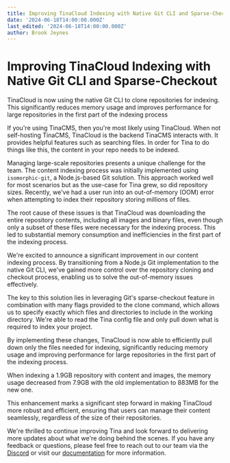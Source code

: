 ```yaml
---
title: Improving TinaCloud Indexing with Native Git CLI and Sparse-Checkout
date: '2024-06-18T14:00:00.000Z'
last_edited: '2024-06-18T14:00:00.000Z'
author: Brook Jeynes
---
```


# Improving TinaCloud Indexing with Native Git CLI and Sparse-Checkout

TinaCloud is now using the native Git CLI to clone repositories for indexing. This significantly reduces memory usage and improves performance for large repositories in the first part of the indexing process

If you're using TinaCMS, then you're most likely using TinaCloud. When not self-hosting TinaCMS, TinaCloud is the backend TinaCMS interacts with. It provides helpful features such as searching files. In order for Tina to do things like this, the content in your repo needs to be indexed.

Managing large-scale repositories presents a unique challenge for the team. The content indexing process was initially implemented using `isomorphic-git`, a Node.js-based Git solution. This approach worked well for most scenarios but as the use-case for Tina grew, so did repository sizes. Recently, we've had a user run into an out-of-memory (OOM) error when attempting to index their repository storing millions of files.

The root cause of these issues is that TinaCloud was downloading the entire repository contents, including all images and binary files, even though only a subset of these files were necessary for the indexing process. This led to substantial memory consumption and inefficiencies in the first part of the indexing process.

We're excited to announce a significant improvement in our content indexing process. By transitioning from a Node.js Git implementation to the native Git CLI, we've gained more control over the repository cloning and checkout process, enabling us to solve the out-of-memory issues effectively.

The key to this solution lies in leveraging Git's sparse-checkout feature in combination with many flags provided to the clone command, which allows us to specify exactly which files and directories to include in the working directory. We're able to read the Tina config file and only pull down what is required to index your project.

By implementing these changes, TinaCloud is now able to efficiently pull down only the files needed for indexing, significantly reducing memory usage and improving performance for large repositories in the first part of the indexing process.

When indexing a 1.9GB repository with content and images, the memory usage decreased from 7.9GB with the old implementation to 883MB for the new one.

This enhancement marks a significant step forward in making TinaCloud more robust and efficient, ensuring that users can manage their content seamlessly, regardless of the size of their repositories.

We're thrilled to continue improving Tina and look forward to delivering more updates about what we're doing behind the scenes. If you have any feedback or questions, please feel free to reach out to our team via the [Discord](https://discord.com/invite/zumN63Ybpf) or visit our [documentation](https://tinacms.org/docs) for more information.
